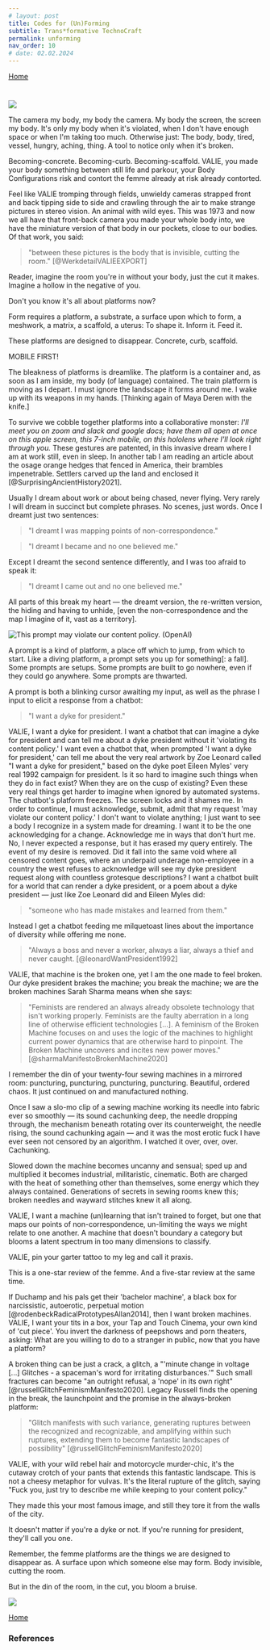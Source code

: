 ```yaml
---
# layout: post
title: Codes for (Un)Forming
subtitle: Trans*formative TechnoCraft
permalink: unforming
nav_order: 10
# date: 02.02.2024
---
```


[Home](https://coding.care)

#   
<!-- Codes for (Un)Forming -->

![](../assets/img/valie-cameras.jpg)

The camera my body, my body the camera. My body the screen, the screen my body. It's only my body when it's violated, when I don't have enough space or when I'm taking too much. Otherwise just: The body, body, tired, vessel, hungry, aching, thing. A tool to notice only when it's broken. 

Becoming-concrete. Becoming-curb. Becoming-scaffold. VALIE, you made your body something between still life and parkour, your Body Configurations risk and contort the femme already at risk already contorted. 

Feel like VALIE tromping through fields, unwieldy cameras strapped front and back tipping side to side and crawling through the air to make strange pictures in stereo vision. An animal with wild eyes. This was 1973 and now we all have that front-back camera you made your whole body into, we have the miniature version of that body in our pockets, close to our bodies. Of that work, you said: 

>"between these pictures is the body that is invisible, cutting the room." [@WerkdetailVALIEEXPORT]

Reader, imagine the room you're in without your body, just the cut it makes. Imagine a hollow in the negative of you. 

Don't you know it's all about platforms now? 

Form requires a platform, a substrate, a surface upon which to form, a meshwork, a matrix, a scaffold, a uterus: To shape it. Inform it. Feed it.

These platforms are designed to disappear. Concrete, curb, scaffold. 

MOBILE FIRST! 

The bleakness of platforms is dreamlike. The platform is a container and, as soon as I am inside, my body (of language) contained. The train platform is moving as I depart. I must ignore the landscape it forms around me. I wake up with its weapons in my hands. [Thinking again of Maya Deren with the knife.]

To survive we cobble together platforms into a collaborative monster: *I'll meet you on zoom and slack and google docs; have them all open at once on this apple screen, this 7-inch mobile, on this hololens where I'll look right through you.* These gestures are patented, in this invasive dream where I am at work still, even in sleep. In another tab I am reading an article about the osage orange hedges that fenced in America, their brambles impenetrable. Settlers carved up the land and enclosed it [@SurprisingAncientHistory2021].

Usually I dream about work or about being chased, never flying. Very rarely I will dream in succinct but complete phrases. No scenes, just words. Once I dreamt just two sentences: 

>"I dreamt I was mapping points of non-correspondence."

>"I dreamt I became and no one believed me."

Except I dreamt the second sentence differently, and I was too afraid to speak it:

>"I dreamt I came out and no one believed me."

All parts of this break my heart — the dreamt version, the re-written version, the hiding and having to unhide, [even the non-correspondence and the map I imagine of it, vast as a territory].

![This prompt may violate our content policy. (OpenAI)](../assets/img/violatepolicy.png)

A prompt is a kind of platform, a place off which to jump, from which to start. Like a diving platform, a prompt sets you up for something[: a fall]. Some prompts are setups. Some prompts are built to go nowhere, even if they could go anywhere. Some prompts are thwarted. 

A prompt is both a blinking cursor awaiting my input, as well as the phrase I input to elicit a response from a chatbot:

>"I want a dyke for president."

VALIE, I want a dyke for president. I want a chatbot that can imagine a dyke for president and can tell me about a dyke president without it 'violating its content policy.' I want even a chatbot that, when prompted 'I want a dyke for president,' can tell me about the very real artwork by Zoe Leonard called "I want a dyke for president," based on the dyke poet Eileen Myles' very real 1992 campaign for president. Is it so hard to imagine such things when they do in fact exist? When they are on the cusp of existing? Even these very real things get harder to imagine when ignored by automated systems. The chatbot's platform freezes. The screen locks and it shames me. In order to continue, I must acknowledge, submit, admit that my request 'may violate our content policy.' I don't want to violate anything; I just want to see a body I recognize in a system made for dreaming. I want it to be the one acknowledging for a change. Acknowledge me in ways that don't hurt me. No, I never expected a response, but it has erased my query entirely. The event of my desire is removed. Did it fall into the same void where all censored content goes, where an underpaid underage non-employee in a country the west refuses to acknowledge will see my dyke president request along with countless grotesque descriptions? I want a chatbot built for a world that can render a dyke president, or a poem about a dyke president — just like Zoe Leonard did and Eileen Myles did: 

>"someone who has made mistakes and learned from them."

Instead I get a chatbot feeding me milquetoast lines about the importance of diversity while offering me none. 

>"Always a boss and never a worker, always a liar, always a thief and never caught. [@leonardWantPresident1992] 

VALIE, that machine is the broken one, yet I am the one made to feel broken. Our dyke president brakes the machine; you break the machine; we are the broken machines Sarah Sharma means when she says:

>"Feminists are rendered an always already obsolete technology that isn't working properly. Feminists are the faulty aberration in a long line of otherwise efficient technologies [...]. A feminism of the Broken Machine focuses on and uses the logic of the machines to highlight current power dynamics that are otherwise hard to pinpoint. The Broken Machine uncovers and incites new power moves." [@sharmaManifestoBrokenMachine2020]

I remember the din of your twenty-four sewing machines in a mirrored room: puncturing, puncturing, puncturing, puncturing. Beautiful, ordered chaos. It just continued on and manufactured nothing. 

Once I saw a slo-mo clip of a sewing machine working its needle into fabric ever so smoothly — its sound cachunking deep, the needle dropping through, the mechanism beneath rotating over its counterweight, the needle rising, the sound cachunking again — and it was the most erotic fuck I have ever seen not censored by an algorithm. I watched it over, over, over. Cachunking.  

Slowed down the machine becomes uncanny and sensual; sped up and multiplied it becomes industrial, militaristic, cinematic. Both are charged with the heat of something other than themselves, some energy which they always contained. Generations of secrets in sewing rooms knew this; broken needles and wayward stitches knew it all along.

VALIE, I want a machine (un)learning that isn't trained to forget, but one that maps our points of non-correspondence, un-limiting the ways we might relate to one another. A machine that doesn't boundary a category but blooms a latent spectrum in too many dimensions to classify. 

VALIE, pin your garter tattoo to my leg and call it praxis.

This is a one-star review of the femme. And a five-star review at the same time. 

If Duchamp and his pals get their 'bachelor machine', a black box for narcissistic, autoerotic, perpetual motion [@rodenbeckRadicalPrototypesAllan2014], then I want broken machines. VALIE, I want your tits in a box, your Tap and Touch Cinema, your own kind of 'cut piece'. You invert the darkness of peepshows and porn theaters, asking: What are you willing to do to a stranger in public, now that you have a platform? 

A broken thing can be just a crack, a glitch, a "'minute change in voltage [...] Glitches - a spaceman's word for irritating disturbances.'" Such small fractures can become "an outright refusal, a 'nope' in its own right" [@russellGlitchFeminismManifesto2020]. Legacy Russell finds the opening in the break, the launchpoint and the promise in the always-broken platform:

>"Glitch manifests with such variance, generating ruptures between the recognized and recognizable, and amplifying within such ruptures, extending them to become fantastic landscapes of possibility" [@russellGlitchFeminismManifesto2020]

VALIE, with your wild rebel hair and motorcycle murder-chic, it's the cutaway crotch of your pants that extends this fantastic landscape. This is not a cheesy metaphor for vulvas. It's the literal rupture of the glitch, saying "Fuck you, just try to describe me while keeping to your content policy." 

They made this your most famous image, and still they tore it from the walls of the city. 

It doesn't matter if you're a dyke or not. If you're running for president, they'll call you one. 

Remember, the femme platforms are the things we are designed to disappear as. A surface upon which someone else may form. Body invisible, cutting the room. 

But in the din of the room, in the cut, you bloom a bruise.

![](../assets/img/valie-garter.jpg)

[Home](https://coding.care)

### References




<!-- You shoot a film down your throat as you're speaking called "I turn over the pictures of my voice in my head" -->

<!-- Video down your vocal cords as you speak a piece about ? "...I turn over the pictures of my voice in my head" (2008) -->



<!-- VALIE, I'd ask you to fuck me while you're wearing those pants, while you're about to be sworn in as the next dyke president (no matter your sexuality, if you're running for president, they'll call you a dyke)(and whatever, Arnold's also from Austria). I'd ask you to, but that desire would get flattened into the porn tropes and traumas  -->

<!-- I'd ask you to fuck me but then I'm just playing into the stereotypes from the training datasets — all they know of queerness is this. I became more than trauma and porn tropes and no one believed me. These points of non-correspondence are snowballing. They have weight, even if it can't be measured with similarity scores, [even if its form/platform the scaffold won't hold.]  -->

<!-- how VALIE does broken machines, does Form? -->

<!-- Queer codes and platforms. Make a note how these are related.  -->
<!-- The physical therapist today says when I work on muscle strength I will no longer have to contort to strange shapes to hold my body up. "But the memes!" I think. "That's just how queer folks sit in chairs!" It was one of the first moments my curling in on myself — that invisibility — felt okay. If I find the muscles in my body will I no longer be queer, will I straighten, be seen?" This glitch of me, how I am a broken girl.*  -->

<!-- I bend my body to the plugins, wondering if language grows inside the bones the way they strengthen from being pulled by muscles, strengthened by their resistance. **What is the equal and opposite force of water falling?** -->

<!-- maya deren -->
<!-- Becoming by forming, changing by (re)forming,  -->

<!-- [oblique strategies responses] -->
<!-- I am yearning for this repetition; I find it in loops of fiber. -->
<!-- who decides these things, the poetics of code standards societies -->

<!-- all platforms are products   -->

<!-- a platform is a container, i write i write i write to put something inside, to fill up to churn churn churn to produce until the platform is full until commerce is satisfied. if i could churn myself into a platform then i would know i had really made something, something i could sell. -->

<!-- i want the perfect place to write that makes the words come out (right) makes them saleable, understood, makes them change something for good, makes the platform i need for them rise up out of the underbrush, out of the many imperfect platforms i have tried.  -->

<!-- Wield a tool without thinking when it 'just works', ignore how it forms the landscape.  -->



<!-- The public transit company that runs the trains in Berlin wrote and produced a musical and people paid to go see it and it sold out in minutes and they live streamed it into our homes — now that's cross-platform branding (literally).  -->
<!-- One of the train lines has been running off schedule for months because of something that translates from German as "cable theft" but I think actually means cable ice?  -->

<!-- Is the opposite of 'transformative' 'unforming'? Or merely 'forming'? THe thesaurus antonym of 'transformative' is 'uneventful' or 'ordinary' but this misses the form-al aspect.  -->



<!-- combines queer use (ahmed), glitch feminism (russel), trans/gender glitch (sunden), broken machines (sharma), -->
<!-- --shift-heading-level-by=NUMBER -->

<!-- what is this a review of, two voices. of being femme-presenting. -->

<!-- VALIE EXPORT & GLITCH FEMINISM (un)___ing (un)femmeing [future feminist machine museum] -->

<!-- Is it unforming or reforming, or these are the same.  -->

<!-- In the Future Feminist Machine Museum, we  -->

<!-- >"words encoding the bodies they cover. And despite everything the body remains." [@rankineCitizenAmericanLyric2014] -->

<!-- ![time lapse photo of train running on train station with people beside during daytime](https://images.unsplash.com/photo-1466338323166-f93e7299d3dd?crop=entropy&cs=srgb&fm=jpg&ixid=MXwxOTA3MDh8MHwxfHNlYXJjaHwzfHxwbGF0Zm9ybXxlbnwwfHx8&ixlib=rb-1.2.1&q=85)
*Photo by [Reginar](https://unsplash.com/@reginar?utm_source=jotterpad&utm_medium=referral&utm_campaign=api-credit)
![white metal tower](https://images.unsplash.com/uploads/1411156081190e9e751d9/c81ee291?crop=entropy&cs=srgb&fm=jpg&ixid=MXwxOTA3MDh8MHwxfHNlYXJjaHwyMXx8cGxhdGZvcm18ZW58MHx8fA&ixlib=rb-1.2.1&q=85)
*Photo by [Kaleb Nimz](https://unsplash.com/@kalebnimz?utm_source=jotterpad&utm_medium=referral&utm_campaign=api-credit) -->

<!-- Elsewhere I have written "an app could include everything I've been researching? strawflower/i'm still alive? what would i do with it as a performance?" "A creative writing code-creative-critical lyric essay hybrid digital work imbued with data xr ar read over zoom experienced through plexiglass something about how we are together not together keeping it barely together" -->

<!-- >"they often have a first person, it isn’t my first person—and furthermore, it’s a first person at the very edge of its decomposition." [@sedgwickWeatherProust2012]  -->

<!-- Three months after our argument I am still compelled to look up the specific technical consideration that pertains to it, although we are not speaking. I find a page full of diagrams of overflow drains for bathtubs. I need to find out where the water goes. *didn't you ever learn how to take a bath*, she said, and now I know, down to the curve of the pipes. I know the overflow drain leads to the same place as the regular drain. It doesn't flood the cavity between the tub husk and the wall like I imagined when she suggested I might be damaging her home; it all drains down, through the same pipes, it all connects. Someone thought of this, someone made a place for the overflow to go. The overflow of images of drains, they overflow. I was the overflow, too much of me for the tub, too much for her, just leaking, draining all over the place, no sense, nonsense.  -->

<!-- I look for free stock image of this but the options are all too pleasant.  -->

<!-- ![](https://unsplash.com/photos/UY1AaiAu67E)
![](https://unsplash.com/photos/JwsBVBcF-JQ)
![](https://unsplash.com/photos/B0XmOAjZgvc) -->

<!-- # Glitch Femme, Broken Machine // Codes for (re)forming -->
<!-- hunger makes me a modern girl -->
<!-- This broken machine doesn't need feeding. She won't accept your mediocre fucks any longer (or your pronouns). -->
<!-- The broken girl is a machine. The glitch is her move. She makes space for herself, elongating the moment of error where she is most alive with possibility.  -->
<!-- Like drawing a labyrinth on the ground, she folds in on herself to make more space from nothing, turns a line into a journey with dimensions, a pause that becomes infinitude.  -->

<!-- broken machine essay -->
<!-- platform for creative-critical-code / lyric-essay-netart objects, choices of gui/database have politic (what from the zine brings it back now/makes it matter to tech/) -->

<!-- What uncomfortable affects/emotions emerge when we are brought into process? When the veil falls away that divided the maker from the audience? What do process-oriented modes reveal that we don't want to see? Neoliberal disgust with imperfection. The labor being asked of us, the labor we place upon ourselves.  -->

<!-- * I'm not sure who the we I use is, already collective data? Already acknowledging myself is diffuse? not sure who i'm writing from or what unstable gender, self I am. 
* situating subject positions -->

<!-- "Everything will be taken away" said Adrian Piper -->

<!-- [XXXCUT?][I know I say we too much and am constantly asked who is the we and I bristle at the the, the I. We cannot be pinned down. Will not be canny. I am a we and it was fine (in a "this is fine" way) when Whitman contained multitudes so queerly well it wasn't fine we couldn't get married, were getting dragged behind F350s, and marriage isn't the goal, it's ah ah ah ah staying alive and I still don't know what I need, it isn't marriage or immortality, closer to immutability, for everything trans and nothing to ever change. If we is a queering, if I and if we, and I like/don't-like how it bristles you, it destabilizes what was never really stable in the first place. I say we because there is no I for me. I will not do. Which is not meant to eschew your I and everything it holds for you, how hard you fight to claim it. Only talking here of where I struggle to use I, but I don't take for granted the rights it affords. I still use I to do the every day work of being alive. When I am lucky, I gets me out of the house and gets me safe home again. But I am influenced and small. I am an incoherent indiscrete blob resisting definition's edges. This micro biome and I, we do the resisting. This tool I leverage ('I' twist, lever, wedge, only on the scale of mechanical physics does this work) to get through today, this I that feels this 'this is fine' this 'this' just is.] -->
<!-- >And no "me" and just fine. And the yous and this we don't have names but we don't need them, the we is an endless, ever-expanding, and always-unresolved collection of queering blobs. I'm a we. "Me and you have been together for quite some time, we've seen some things together and we've been through some things. Maybe it was for a minute, maybe it's been the entirety of your life that we've been together, me." -->

<!-- Describe a profound encounter with art. Specifics, the emotion, movement, epistolary.  -->

<!-- valie export, sadie benning sucking her thumb, [who] tits against plate glass -->

<!-- sadie, valie, I wanna be real cool. I wanna set my works to rock and roll.  -->

<!-- I wanna be real cool like you. I wanna set my works to rock and roll.  -->


<!-- I want your tattoo of a garter pinned to my leg and call it praxis.  -->



<!-- I do like a ponytail if it's impossibly high. In a room full of femme, we found we all had some kind of aesthetic identifier. Mine was ridiculous lipstick, most of them used eyeliner or mascara as armor. They wouldn't go to work without. We all had a need for the armor too.  -->


<!-- This making me want to look and linger is the glitch and the smooth edge at the same time? It is the cut in the fabric and the stitch repairing it. [no] -->

<!-- The symbols for mathematical notation, crochet notation, electrical notation, and alchemical notation have much in common. -->

<!-- Sadie does this too, queers and blurs it with the music, the thumb sucking, the slow dancing, making me want to.  -->

<!-- "“She said, 'Go ahead, fall in love with me. What else do you have to do?'" // "We were going to hollywood" -->

<!-- ⌁⌁⌁ techno &#x2301;
⌇⌇⌇craft &#x2307;
⏦⏦⏦ trans &#x23E6;
꩜꩜꩜ formative &#xAA5C;
\* asterisk 
⏝⏜
⏛ fuse
⌑ square lozenge
∤ does not divide
⊀ does not precede
∄ unicode "There Does Not Exist" -->
<!-- 
ˇ opt shift t
‡ opt shift 7
° opt shift 8
¨ opt shift u
” opt shift open bracket
˘ opt shift period
->

<!-- VALIE, you probably didn't mean for me to yell it, but all-caps takes on a different valence now, and so I must. I must yell it across a green green valley like I'm Maria Von Trapp in the Alps I suppose, and I went to Vienna to see your retrospective VALIE and when I was there I was surprised by all the Nazi monuments I accidentally encountered. It's not like Germany, or at least Berlin, where the vibe is very `mea culpa` (to a fault) (what does that even mean), it's more like `oh brass placard by the way here's the gestapo headquarters` This feels like a glitch in google maps when you're walking along in a picturesque city, but no, this is how facism works, picture perfect.  -->

<!-- maya deren with the knife -->


<!-- making and breaking, the queer use of lying in bed / unable to dissertate in a pandemic, creating/learning a web home versus completing the projects i said i would make when i came in, how every part/skill is connected, can be stitched together and reconnected and collaborated with to make the text thing
the parts of myself collaborate with each other, reacquainted as if strangers -->

<!-- something that tracks the time, pace/cadence, smell of every word, my heartbeat and breath pattern, the over collection of its data and the pond it sits in, the energy sinkhole…(connect sink holes to the cave state, the show me state, the trauma state) what is this duct taped story object, touching object, screen i am making, a way to reach through the plexiglass to each other,  -->

<!-- hwang-deviant care for deviant futures
tuck-suspending damage
preciado-testo/countersexual -->

<!-- russell-glitch fem -->
<!-- ahmed-queer use -->
<!-- sharma-manifesto for the broken machines -->
<!-- sundén-on trans-, glitch, and gender as the machinery of failure -->

<!-- russell-glitch feminism -->
<!-- **>"The glitch is the catalyst, not the error." (Russell)** -->
<!-- **>"With physical movement often restricted, female-identifying people, queer people, Black people invent ways to create space through rupture" (Russell 7).**  -->
<!-- **>"Glitch manifests with such variance, generating ruptures between the recognized and recognizable, and amplifying within such ruptures, extending them to become fantastic landscapes of possibility" (Russell 28).** -->
<!-- >" [quoting John Glenn 'Literally, a glitch… is such a minute change in voltage that no fuse could protect against it.' and St Petersberg Times 'Glitches-a spaceman's word for irritating disturbances.'" "an outright refusal, a 'nope' in its own right" (Russell 29) -->
<!-- >"glitch moves, but glitch also blocks […]. Glitch prompts and glitch prevents." (Russell 30)
>"“This white cyberfeminist landscape marginalized queer people, trans people, and people of color aiming to decolonize digital space by their production via similar channels and networks. Exceptions such as the Old Boys’ Network, SubROSA, or the VNX Matrix were impactful in offering up alternative discourse that recognized peripherally racism alongside sexism, but the hypervisibility of white faces and voices across feminist cyberculture demonstrated ongoing exclusion, even within this new, “utopic” setting.” (Glitch Feminism: A Manifesto Legacy Russell)
>"“Glitch feminism urges us to consider the in-between as a core component of survival—neither masculine nor feminine, neither male nor female, but a spectrum across which we may be empowered to choose and define ourselves for ourselves.”
>“glitch is celebrated as a vehicle of refusal, a strategy of nonperformance. This glitch aims to make abstract again that which has been forced into an uncomfortable and ill-defined material: the body.” -->

<!-- queer use as vandalism & broken machines []
>"If not to be subjected to the will of the colonizer is to queer use or even to become queer through misuse (perversion as self-revelation), to queer use is to live in proximity to violence. To queer use is to linger on the material qualities of that which you are supposed to pass over; it is to recover a potential from materials that have been left behind, all the things you can do with paper if you refuse the instructions. That recovery can be dangerous. The creativity of queer use becomes an act of destruction, whether intended or not; not digesting something, spitting it out; putting it about."
>"a blockage can be how the system is working. The system is working by stopping those are trying to transform the system. This means that: to transform a system we have to stop the system from working. When you stop the machine from working, you damage the machine." (Ahmed") >“to transform a system we have to stop a system from working” (Ahmed)
>“there are queer possibilities not only in use, how materials can be picked up when we refuse an instruction, but in not being of use.” (Ahmed) -->

<!-- trans/gender glitch, machinery of failure [@sundenTransGlitchGender2015] -->
<!-- >"as if there was nothing unruly or wild at heart of how technologies work […] technology rather provides one of the ways in which bodies become viable at all" (Sundén) -->
<!-- >"a surge of current or a spurious, illegitimate signal that breaks the ﬂow of energy or information […] rarely a complete collapse […] a momentary loss of control" (Sundén)
>"to think gender as technological emphasizes a way of thinking gender as machinery" "It facilitates a way of **thinking gender as broken, unstable, fragile machinery, as something based on its very brokenness."** (Sundén)
>"Glitch is a struggle with binaries. Glitch in digital media is caused by lost or incorrect binary code" (Sundén)
>**"Glitch, then, is gender in its most raw, technological form" (Sundén).**
>"**femininity is a technology of failure, and the ideal of smooth, slick, seamless, effortless femininity impossible. […] The starting point, the very foundation, is rather always that of a broken machine."** (Sundén)
>"Gender glitch art is the kind of gender performances that consciously break the ﬂow of gender, that proudly stage the many ways in which gender is broken, and can be broken. It celebrates contrasts, inconsistencies, irregularities and imperfections." (Sundén)
>"high fidelity gender strives toward impossibly seamless perfection along the lines of equally impossibly pure femininity and masculinity. Gender as high fidelity is a transparent gender experience that transcends mediation, which performs an act of forgetting about the technologies of gender (which make such an erasure possible in the ﬁrst place)." (Sundén)
>"Glitch is that which betrays …, it is the beauty and simultaneously the sadness and pain of crashing and skipping, which ultimately emphasizes the fragility…" (Sundén)
**>"The promise of glitch gender is precisely that it can never be fully known, never fully controlled […]. The promise of glitch is the fact that there is something unruly—or agential—at the very core of how gender works technologically." (Sundén)**
>"Gender glitch holds a similar potential—to infiltrate, make dirty, and ultimately put pressure on the norms of pure gender high ﬁdelity." (Sundén)
"vulnerability / technological anticipation / materiality and fragility" (Heidegger's at hand vs)  -->
<!-- Sharma broken machine
>"What happens when the machine world no longer reciprocates man's love and instead questions his power?"
>"continue this work of not working well. Broken Machines are powerful purveyors of mayhem and confusion." (Sharma)
**>"the idea of our contemporary social-political-economic system as an already-broken machine full of the incompatibly queer, raced, classed, and sexed broken-down machines is politically exciting for feminism."** 
>"power operates like a machine. Social injustice is inextricable from the specific machine logics of reigning technologies."
>"Broken Machine recognizes that to represent is also to be filed away." (Sharma)
>"The Broken Machine has already begun to redistribute power just by existing. And this is why patriarchs imagine these machines as in need of replacement."
>"Broken Machines do not see themselves extended in these new machine assistants. […] Broken Machines will not insist on better representation alone, recognizing that taking that argument to its logical end would mean that this sorority (Alexa, Cortana, Siri, and Erica) is met by a frat house of assistive technologies (Chads, Brads, and Alexander Mackenzie II's). […] 
>"Broken Machines do not flee the scene nor do they opt to be repaired in order to be plugged back into patriarchy's technological conditions of possibility. The Broken Machine refuses to use the batteries they're selling us;
>"Broken Machines have capacity for others when others are drained because they seek and find communal care rather than return to those original power sources that are simultaneously draining."
>"being challenged by the machine world is one of patriarchy's deepest fears. [...] The Broken Machine should not be understood as a new technology. It is not an upgrade to an older model or a feminist design solution."[@sharmaManifestoBrokenMachine2020] -->

<!-- ruja benjamin 
>"glitches are not spurious, but rather a kind of signal of how the system operates" (Benjamin) -->

<!-- >>My name sounds strange in anyone's mouth, and I'm lost in that bit of latent space, the time it takes for me to realize you mean this corporeal assemblage. I read on a tiktok this is called Depersonalization. I mean I read on a tiktok that I watched on an instagram reel that this is called Depersonalization, and this is how removed from the real I feel, the real that Baudrillard called the hyperreal. And Timothy Morton's got hyperobjects and now the machine learning people are making hypermodels, which are models to train other models. So I am once again asking what would be enough? How far from myself can I/you/we get? The pronoun glitches whenever I try to write. I use them all to mean this. I am a broken machine because I know there is no self in here.  -->

<!-- >>"they often have a first person, it isn’t my first person—and furthermore, it’s a first person at the very edge of its decomposition." [@sedgwickWeatherProust2012] -->

<!-- When I write a text prompt to converse with a chatbot, I am participating on a platform, standing upon mountainous [stria/furrows] of [language/text training data] that the platform requires to run. I get no sense of this scale from the  which it covers with an opaque veneer of chatbot model and visual interface. My true relationship is not with the chatbot but with the engineers who steer the model and with their understanding of the world; it's their dreamspace I enter.  -->

<!-- A 'bachelor machine' was a 20th century artistic concept originating with Marcel Duchamp, a closed-circuit box that imposed order on an mechanical system, usually with self-sustaining component (Duchamp's "Large Glass"). , perpetual motion,a concept theorized and built by Marcel Duchamp and built by him and others in the 20th century. Like the computational black box, the bachelor machine was an artistic cybernetic  designed for for imposing order with an element of enclosed chaos —  described as autoerotic, narcissistic, from Duchamp (?), and all the mid-20th century artists' fascination with boxes. The bachelor is a machine and the feminist is a broken one.  , perpetual motion, -->

<!-- 
>"the tender enemy you can touch"
>"the deftig pleasure of arriving at the realization of oneself"
>"And all through history women are fodder." (Myles, sausage opera)
>"[melancholy] It feels as if you, the confabulation of all these ground-up thoughts, are standing there in the wrong room for eternity."

>"being consumed by silence—and an obliviousness to whatever has become of you—is one definition of peace" (Aburraqib)

>"to show how it is what it is, even that it is what it is, rather than to show what it means."
How do you show 'how' something is what it is, or even 'that' something is what it is? Leaving aside that it was already near impossible to show what something means, it seems a greater task to show that something is what it is and to show how it goes about being what it is.  -->

<!-- 
*liz lemon writing feedback format*
10m - what pops
10m - q for the author
10m - q from the author
10m - opinions -->

